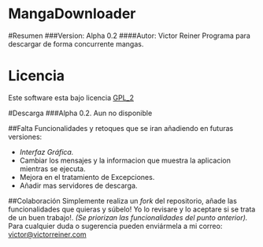 # MangaDownloader
#Resumen
###Version: Alpha 0.2
####Autor: Victor Reiner
Programa para descargar de forma concurrente mangas.

# Licencia
Este software esta bajo licencia [GPL_2](https://www.gnu.org/licenses/old-licenses/gpl-2.0.en.html)

#Descarga
###Alpha 0.2.
Aun no disponible


##Falta
Funcionalidades y retoques que se iran añadiendo en futuras versiones:

* *Interfaz Gráfica.*
* Cambiar los mensajes y la informacion que muestra la aplicacion mientras se ejecuta.
* Mejora en el tratamiento de Excepciones.
* Añadir mas servidores de descarga.

##Colaboración
Simplemente realiza un *fork* del repositorio, añade las funcionalidades que quieras y súbelo! Yo lo revisare y lo aceptare si se trata de un buen trabajo!. *(Se priorizan las funcionalidades del punto anterior).*
Para cualquier duda o sugerencia pueden enviármela a mi correo: [victor@victorreiner.com](victor@victorreiner.com)
